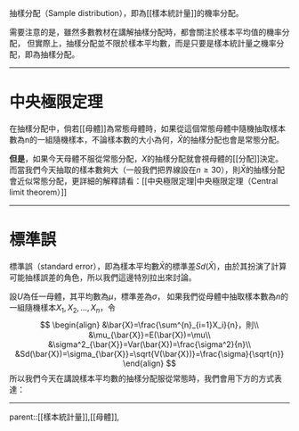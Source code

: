 抽樣分配（Sample distribution），即為[[樣本統計量]]的機率分配。

需要注意的是，雖然多數教材在講解抽樣分配時，都會關注於樣本平均值的機率分配，
但實際上，抽樣分配並不限於樣本平均數，而是只要是樣本統計量之機率分配，即為抽樣分配。
- - - 
# 中央極限定理
在抽樣分配中，倘若[[母體]]為常態母體時，如果從這個常態母體中隨機抽取樣本數為n的一組隨機樣本，不論樣本數的大小為何，$\bar{X}$的抽樣分配也會是常態分配。

**但是**，如果今天母體不服從常態分配，$X$的抽樣分配就會視母體的[[分配]]決定。而當我們今天抽取的樣本數夠大（一般我們把界線設在$n \geq 30$），則$\bar{X}$的抽樣分配會近似常態分配，更詳細的解釋請看：[[中央極限定理|中央極限定理（Central limit theorem）]]
- - -
# 標準誤
標準誤（standard error），即為樣本平均數$\bar{X}$的標準差$Sd(\bar{X})$，由於其扮演了計算可能抽樣誤差的角色，所以我們這邊特別拉出來討論。

設$U$為任一母體，其平均數為$\mu$，標準差為$\sigma$，
如果我們從母體中抽取樣本數為$n$的一組隨機樣本$X_1,X_2,\ldots,X_n$，令
$$
\begin{align}
&\bar{X}=\frac{\sum^{n}_{i=1}X_i}{n}，則\\
&\mu_{\bar{X}}=E(\bar{X})=\mu\\
&\sigma^2_{\bar{X}}=Var(\bar{X})=\frac{\sigma^2}{n}\\
&Sd(\bar{X})=\sigma_{\bar{X}}=\sqrt{V(\bar{X})}=\frac{\sigma}{\sqrt{n}}
\end{align}
$$
所以我們今天在講說樣本平均數的抽樣分配服從常態時，我們會用下方的方式表達：

- - -
parent::[[樣本統計量]],[[母體]],